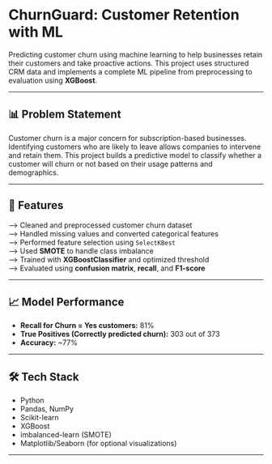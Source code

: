 # ChurnGuard: Customer Retention with ML

Predicting customer churn using machine learning to help businesses retain their customers and take proactive actions. This project uses structured CRM data and implements a complete ML pipeline from preprocessing to evaluation using **XGBoost**.

---

## 📊 Problem Statement

Customer churn is a major concern for subscription-based businesses. Identifying customers who are likely to leave allows companies to intervene and retain them. This project builds a predictive model to classify whether a customer will churn or not based on their usage patterns and demographics.

---

## 🔧 Features

--> Cleaned and preprocessed customer churn dataset  
--> Handled missing values and converted categorical features  
--> Performed feature selection using `SelectKBest`  
--> Used **SMOTE** to handle class imbalance  
--> Trained with **XGBoostClassifier** and optimized threshold  
--> Evaluated using **confusion matrix**, **recall**, and **F1-score**

---

## 📈 Model Performance

- **Recall for Churn = Yes customers:** 81%  
- **True Positives (Correctly predicted churn):** 303 out of 373  
- **Accuracy:** ~77%

---

## 🛠️ Tech Stack

- Python  
- Pandas, NumPy  
- Scikit-learn  
- XGBoost  
- imbalanced-learn (SMOTE)  
- Matplotlib/Seaborn (for optional visualizations)

---

